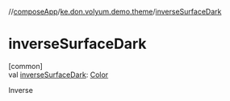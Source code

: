 //[composeApp](../../index.md)/[ke.don.volyum.demo.theme](index.md)/[inverseSurfaceDark](inverse-surface-dark.md)

# inverseSurfaceDark

[common]\
val [inverseSurfaceDark](inverse-surface-dark.md): [Color](https://developer.android.com/reference/kotlin/androidx/compose/ui/graphics/Color.html)

Inverse